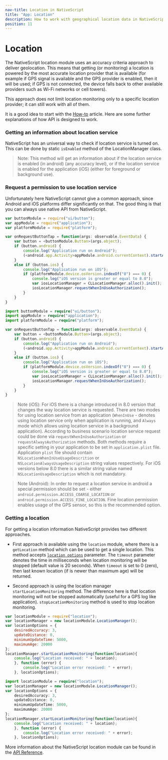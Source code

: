```yaml
---
nav-title: Location in NativeScript
title: "App: Location"
description: How to work with geographical location data in NativeScript.
position: 11
---
```


# Location

The NativeScript location module uses an accuracy criteria approach to deliver geolocation. This means that getting (or monitoring) a location is powered by the most accurate location provider that is available (for example if GPS signal is available and the GPS provider is enabled, then it will be used; if GPS is not connected, the device falls back to other available providers such as Wi-Fi networks or cell towers).

This approach does not limit location monitoring only to a specific location provider; it can still work with all of them.

It is a good idea to start with the [How-to](./ApiReference/location/HOW-TO.md) article. Here are some further explanations of how API is designed to work.

### Getting an information about location service

NativeScript has an universal way to check if location service is turned on. This can be done by static `isEnabled` method of the LocationManager class.

> Note: This method will get an information about if the location service is enabled (in android) (any accuracy level), or if the location service is enabled for the application (iOS) (either for foreground or background use).

### Request a permission to use location service

Unfortunately here NativeScript cannot give a common approach, since Android and iOS platforms differ significantly on that.
The good thing is that you can always use native API from NativeScript.

``` JavaScript
var buttonModule = require("ui/button");
var appModule = require("application");
var platformModule = require("platform");

var onRequestButtonTap = function(args: observable.EventData) {
    var button = <buttonModule.Button>(args.object);
    if (button.android) {
        console.log("Application run on Android");
        (<android.app.Activity>appModule.android.currentContext).startActivityForResult(new android.content.Intent(android.provider.Settings.ACTION_LOCATION_SOURCE_SETTINGS), 0);
    }
    else if (button.ios) {
        console.log("Application run on iOS");
        if (platformModule.device.osVersion.indexOf("8") === 0) {
            console.log("iOS version is greater or equal to 8.0");
            var iosLocationManager = CLLocationManager.alloc().init();
            iosLocationManager.requestWhenInUseAuthorization();
        }
    }
}
```
``` TypeScript
import buttonModule = require("ui/button");
import appModule = require("application");
import platformModule = require("platform");

var onRequestButtonTap = function(args: observable.EventData) {
    var button = <buttonModule.Button>(args.object);
    if (button.android) {
        console.log("Application run on Android");
        (<android.app.Activity>appModule.android.currentContext).startActivityForResult(new android.content.Intent(android.provider.Settings.ACTION_LOCATION_SOURCE_SETTINGS), 0);
    }
    else if (button.ios) {
        console.log("Application run on iOS");
        if (platformModule.device.osVersion.indexOf("8") === 0) {
            console.log("iOS version is greater or equal to 8.0");
            var iosLocationManager = CLLocationManager.alloc().init();
            iosLocationManager.requestWhenInUseAuthorization();
        }
    }
}
```

> Note (iOS): For iOS there is a change introduced in 8.0 version that changes the way location service is requested. There are two modes for using location service from an application (`WhenInUse` - denotes using location service only when application is running, and `Always` mode which allows using location service in a background application). According to business scenario location service request could be done via `requestWhenInUseAuthorization` or `requestAlwaysAuthorization` methods. Both methods require a specific setting in your application to be set in `application.plist` file. Application `plist` file should contain `NSLocationWhenInUseUsageDescrition` or `NSLocationAlwaysUsageDescription` string values respectively. For iOS versions below 8.0 there is a similar string value named `NSLocationUsageDescription` which is not mandatory.

> Note (Android): In order to request a location service in android a special permission should be set - either `android.permission.ACCESS_COARSE_LOCATION` or `android.permission.ACCESS_FINE_LOCATION`. Fine location permission enables usage of the GPS sensor, so this is the recommended option.

### Getting a location
For getting a location information NativeScript provides two different approaches.

* First approach is available using the `location` module, where there is a `getLocation` method which can be used to get a single location. This method accepts [`location options`](./ApiReference/location/Options.md) parameter. The `timeout` parameter denotes the time in milliseconds when location monitoring will be stopped (default value is 20 seconds). When `timeout` is set to 0 (zero), then last known location (if is newer than maximum age) will be returned.

* Second approach is using the location manager `startLocationMonitoring` method. The difference here is that location monitoring will not be stopped automatically (useful for a GPS log like application). `stopLocationMonitoring` method is used to stop location monitoring.

``` JavaScript
var locationModule = require("location");
var locationManager = new locationModule.LocationManager();
var locationOptions = {
    desiredAccuracy: 3,
    updateDistance: 0,
    minimumUpdateTime: 5000,
    maximumAge: 20000
};
locationManager.startLocationMonitoring(function(location){
    console.log("Location received: " + location);
    }, function (error) {
        console.log("Location error received: " + error);
    }, locationOptions);
```
``` TypeScript
import locationModule = require("location");
var locationManager = new locationModule.LocationManager();
var locationOptions = {
    desiredAccuracy: 3,
    updateDistance: 0,
    minimumUpdateTime: 5000,
    maximumAge: 20000
};
locationManager.startLocationMonitoring(function(location){
    console.log("Location received: " + location);
    }, function (error) {
        console.log("Location error received: " + error);
    }, locationOptions);
```

More information about the NativeScript location module can be found in the [API Reference](./ApiReference/location/location.md).
